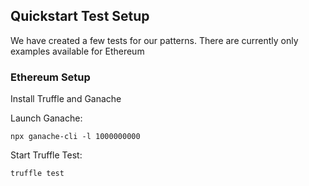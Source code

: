 ## Quickstart Test Setup
We have created a few tests for our patterns. There are currently only examples available for Ethereum


### Ethereum Setup
Install Truffle and Ganache

Launch Ganache:

    npx ganache-cli -l 1000000000
    
Start Truffle Test:

    truffle test     
